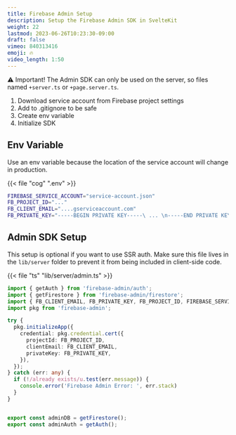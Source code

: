 ```yaml
---
title: Firebase Admin Setup
description: Setup the Firebase Admin SDK in SvelteKit
weight: 22
lastmod: 2023-06-26T10:23:30-09:00
draft: false
vimeo: 840313416
emoji: 🔥
video_length: 1:50
---
```


⚠️ Important! The Admin SDK can only be used on the server, so files named `+server.ts` or `+page.server.ts`. 

1. Download service account from Firebase project settings
2. Add to .gitignore to be safe
3. Create env variable
4. Initialize SDK 

## Env Variable

Use an env variable because the location of the service account will change in production. 

{{< file "cog" ".env" >}}
```bash
FIREBASE_SERVICE_ACCOUNT="service-account.json"
FB_PROJECT_ID="..."
FB_CLIENT_EMAIL="....gserviceaccount.com"
FB_PRIVATE_KEY="-----BEGIN PRIVATE KEY-----\ ... \n-----END PRIVATE KEY-----\n"
```

## Admin SDK Setup

This setup is optional if you want to use SSR auth. Make sure this file lives in the `lib/server` folder to prevent it from being included in client-side code.  

{{< file "ts" "lib/server/admin.ts" >}}
```typescript
import { getAuth } from 'firebase-admin/auth';
import { getFirestore } from 'firebase-admin/firestore';
import { FB_CLIENT_EMAIL, FB_PRIVATE_KEY, FB_PROJECT_ID, FIREBASE_SERVICE_ACCOUNT } from '$env/static/private'
import pkg from 'firebase-admin';

try {
  pkg.initializeApp({
    credential: pkg.credential.cert({
      projectId: FB_PROJECT_ID,
      clientEmail: FB_CLIENT_EMAIL,
      privateKey: FB_PRIVATE_KEY,
    }),
  });
} catch (err: any) {
  if (!/already exists/u.test(err.message)) {
    console.error('Firebase Admin Error: ', err.stack)
  }
}


export const adminDB = getFirestore();
export const adminAuth = getAuth();
```
